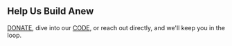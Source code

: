 ## Help Us Build Anew

[DONATE](https://opencollective.com/digitalzion), dive into our [CODE](https://github.com/Digital-Zion), or reach out directly, and we'll keep you in the loop.
